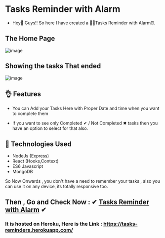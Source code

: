 # Tasks Reminder with Alarm

* Hey👋 Guys!! So here I have created a 👨‍💻Tasks Reminder with Alarm⏰. 

## The Home Page
![image](https://user-images.githubusercontent.com/57116911/153309287-77dae9fe-ed3c-45f1-8d97-465eb5a67dfc.png)

## Showing the tasks That ended
![image](https://user-images.githubusercontent.com/57116911/153309531-3de75faa-c078-4b50-b4c4-2806ec5f3fdc.png)

## 👌 Features

* You can Add your Tasks Here with Proper Date and time when you want to complete them

* If you want to see only Completed ✔  / Not Completed ✖ tasks then you have an option to select for that also.

## :rocket: Technologies Used

* NodeJs (Express)
* React (Hooks,Context)
* ES6 Javascript
* MongoDB


So Now Onwards , you don't have a need to remember your tasks , also you can use it on any device, its totally responsive too.

## Then , Go and Check Now : ✔ [Tasks Reminder with Alarm](https://tasks-reminders.herokuapp.com/) ✔ 
### It is hosted on Heroku, Here is the Link : https://tasks-reminders.herokuapp.com/


